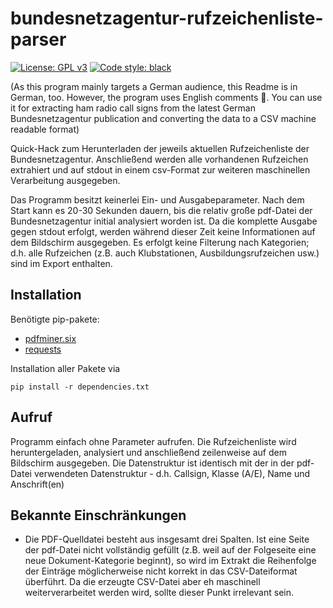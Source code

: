 # bundesnetzagentur-rufzeichenliste-parser

[![License: GPL v3](https://img.shields.io/badge/License-GPLv3-blue.svg)](https://www.gnu.org/licenses/gpl-3.0) [![Code style: black](https://img.shields.io/badge/code%20style-black-000000.svg)](https://github.com/psf/black)

(As this program mainly targets a German audience, this Readme is in German, too. However, the program uses English comments 🙂. You can use it for extracting ham radio call signs from the latest German Bundesnetzagentur publication and converting the data to a CSV machine readable format)

Quick-Hack zum Herunterladen der jeweils aktuellen Rufzeichenliste der Bundesnetzagentur. Anschließend werden alle vorhandenen Rufzeichen extrahiert und auf stdout in einem csv-Format zur weiteren maschinellen Verarbeitung ausgegeben. 

Das Programm besitzt keinerlei Ein- und Ausgabeparameter. Nach dem Start kann es 20-30 Sekunden dauern, bis die relativ große pdf-Datei der Bundesnetzagentur initial analysiert worden ist. Da die komplette Ausgabe gegen stdout erfolgt, werden während dieser Zeit keine Informationen auf dem Bildschirm ausgegeben. Es erfolgt keine Filterung nach Kategorien; d.h. alle Rufzeichen (z.B. auch Klubstationen, Ausbildungsrufzeichen usw.) sind im Export enthalten.

## Installation

Benötigte pip-pakete:

- [pdfminer.six](https://github.com/pdfminer/pdfminer.six)
- [requests](https://github.com/psf/requests)

Installation aller Pakete via

    pip install -r dependencies.txt

## Aufruf

Programm einfach ohne Parameter aufrufen. Die Rufzeichenliste wird heruntergeladen, analysiert und anschließend zeilenweise auf dem Bildschirm ausgegeben. Die Datenstruktur ist identisch mit der in der pdf-Datei verwendeten Datenstruktur - d.h. Callsign, Klasse (A/E), Name und Anschrift(en)

## Bekannte Einschränkungen

- Die PDF-Quelldatei besteht aus insgesamt drei Spalten. Ist eine Seite der pdf-Datei nicht vollständig gefüllt (z.B. weil auf der Folgeseite eine neue Dokument-Kategorie beginnt), so wird im Extrakt die Reihenfolge der Einträge möglicherweise nicht korrekt in das CSV-Dateiformat überführt. Da die erzeugte CSV-Datei aber eh maschinell weiterverarbeitet werden wird, sollte dieser Punkt irrelevant sein.
